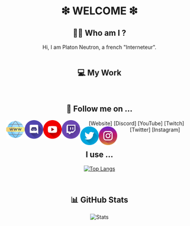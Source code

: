<h1 align="center">❇ WELCOME ❇</h1>

**<h2 align="center">:man_student: Who am I ?</h1>**

<center>Hi, I am Platon Neutron, a french "Interneteur".</center>

<br/>

**<h2 align="center">💻 My Work</h1>**

<br/>

**<h2 align="center">📲 Follow me on ...</h1>**
<div align="center">
    <img align="left" alt="" width="50px" src="https://github.com/PlatonNeutron/PlatonNeutron/blob/master/img/site.png"/>[Website]
    <img align="left" alt="" width="50px" src="https://github.com/PlatonNeutron/PlatonNeutron/blob/master/img/discord.png"/>[Discord]
    <img align="left" alt="" width="50px" src="https://github.com/PlatonNeutron/PlatonNeutron/blob/master/img/youtube.png"/>[YouTube]
    <img align="left" alt="" width="50px" src="https://github.com/PlatonNeutron/PlatonNeutron/blob/master/img/twitch.png"/>[Twitch]
    <img align="left" alt="" width="50px" src="https://github.com/PlatonNeutron/PlatonNeutron/blob/master/img/twitter.png"/>[Twitter]
    <img align="left" alt="" width="50px" src="https://github.com/PlatonNeutron/PlatonNeutron/blob/master/img/instagram.png"/>[Instagram]
</div>

<br/>

**<h2 align="center">I use ...</h1>**
<div align="center">

[![Top Langs](https://github-readme-stats.vercel.app/api/top-langs?username=PlatonNeutron&langs_count=10&layout=compact&theme=tokyonight&hide_border=true)](https://github.com/anuraghazra/github-readme-stats)
</div>

<br/>

**<h2 align="center">📊 GitHub Stats</h1>**
<div align="center">

![Stats](https://github-readme-stats.vercel.app/api?username=PlatonNeutron&show_icons=true&theme=tokyonight&hide_border=true)
</div>

[Website]: https://geggfiugggi.fr
[Discord]: https://discord.gg/pNxMVFv
[YouTube]: https://www.youtube.com/channel/UC2xPiOqjQ-nZeCka_ZNCtCQ
[Twitch]: https://www.twitch.tv/platon_neutron
[Twitter]: https://twitter.com/PlatonNeutron
[Instagram]: https://www.instagram.com/platon_neutronphoto/
[GitHubStats]: https://youtube.com/